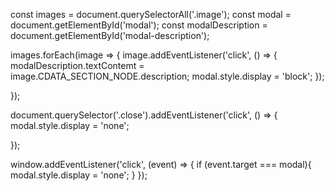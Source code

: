 const images = document.querySelectorAll('.image');
const modal = document.getElementById('modal');
const modalDescription = document.getElementById('modal-description');

images.forEach(image => {
    image.addEventListener('click', () => {
        modalDescription.textContemt = image.CDATA_SECTION_NODE.description;
        modal.style.display = 'block';
    });

});

document.querySelector('.close').addEventListener('click', () => {
    modal.style.display = 'none';

});

window.addEventListener('click', (event) => {
    if (event.target === modal){
        modal.style.display = 'none';
    }
});
